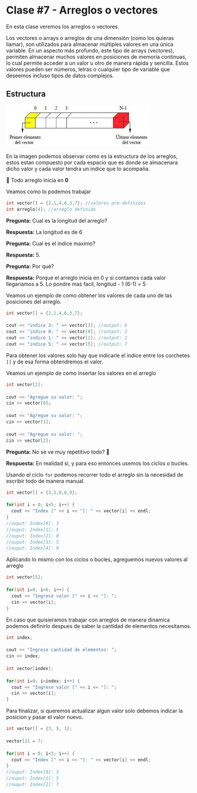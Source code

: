 # Clase #7 - Arreglos o vectores

En esta clase veremos los arreglos o vectores.

Los vectores o arrays o arreglos de una dimensión (como los quieras llamar), son utilizados para almacenar múltiples valores en una única variable. En un aspecto más profundo, este tipo de arrays (vectores), permiten almacenar muchos valores en posiciones de memoria continuas, lo cual permite acceder a un valor u otro de manera rápida y sencilla. Estos valores pueden ser números, letras o cualquier tipo de variable que deseemos incluso tipos de datos complejos.

## Estructura

![Drag Racing](assets/representacion.jpeg)

En la imagen podemos observar como es la estructura de los arreglos, estos estan compuesto por cada espacio que es donde se almacenara dicho valor y cada valor tendra un indice que lo acompaña. 

👀 Todo arreglo inicia en **0**

Veamos como lo podemos trabajar

```cpp
int vector[] = {2,1,4,6,3,7}; //valores pre-definidos
int arreglo[4]; //arreglo definido
```
**Pregunta:** Cual es la longitud del arreglo?

**Respuesta:** La longitud es de 6

**Pregunta:** Cual es el indice maximo?

**Respuesta:** 5.

**Pregunta:** Por qué?

**Respuesta:** Porque el arreglo inicia en 0 y si contamos cada valor llegariamos a 5. Lo pondre mas facil, longitud - 1 (6-1) = 5 

Veamos un ejemplo de como obtener los valores de cada uno de las posiciones del arreglo.

```cpp
int vector[] = {2,1,4,6,3,7};

cout << "indice 3: " << vector[3]; //output: 6
cout << "indice 0: " << vector[0]; //output: 2
cout << "indice 1: " << vector[1]; //output: 1
cout << "indice 5: " << vector[5]; //output: 7
```

Para obtener los valores solo hay que indicarle el indice entre los corchetes `[]` y de esa forma obtendremos el valor.

Veamos un ejemplo de como insertar los valores en el arreglo
```cpp
int vector[2];

cout << "Agregue su valor: ";
cin >> vector[0];

cout << "Agregue su valor: ";
cin >> vector[1];

cout << "Agregue su valor: ";
cin >> vector[2];
```

**Pregunta:** No se ve muy repetitivo todo? 🤔

**Respuesta:** En realidad si, y para eso entonces usemos los ciclos o bucles.

Usando el ciclo `for` podemos recorrer todo el arreglo sin la necesidad de escribir todo de manera manual.

```cpp
int vector[] = {3,5,0,6,9};
	
for(int i = 0; i<5; i++) {
  cout << "Index [" << i << "]: " << vector[i] << endl;
}
//ouput: Index[0]: 3
//ouput: Index[1]: 5
//ouput: Index[2]: 0
//ouput: Index[3]: 5
//ouput: Index[4]: 9
```

Aplicando lo mismo con los ciclos o bucles, agreguemos nuevos valores al arreglo

```cpp
int vector[5];
	
for(int i=0; i<6; i++) {
  cout << "Ingrese valor [" << i << "]: ";
  cin >> vector[i];
}
```

En caso que quisieramos trabajar con arreglos de manera dinamica podemos definirlo despues de saber la cantidad de elementos necesitamos.

```cpp
int index; 

cout << "Ingrese cantidad de elementos: ";
cin >> index;

int vector[index];
	
for(int i=0; i<index; i++) {
  cout << "Ingrese valor [" << i << "]: ";
  cin >> vector[i];
}
```

Para finalizar, si queremos actualizar algun valor solo debemos indicar la posicion y pasar el valor nuevo.

```cpp
int vector[] = {3, 5, 1};
	
vector[2] = 7;

for(int i = 0; i<3; i++) {
  cout << "Index [" << i << "]: " << vector[i] << endl;
}
//ouput: Index[0]: 3
//ouput: Index[1]: 5
//ouput: Index[2]: 7
```